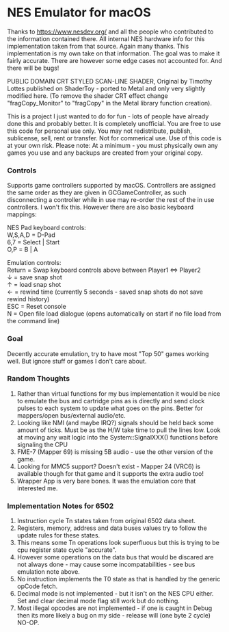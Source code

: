 # NES Emulator for macOS

Thanks to https://www.nesdev.org/ and all the people who contributed to the information contained there.  All internal NES hardware info for this implementation taken from that source.  Again many thanks.  This implementation is my own take on that information.  The goal was to make it fairly accurate.  There are however some edge cases not accounted for. And there will be bugs!

PUBLIC DOMAIN CRT STYLED SCAN-LINE SHADER, Original by Timothy Lottes published on ShaderToy - ported to Metal and only very slightly modified here. (To remove the shader CRT effect change "fragCopy_Monitor" to "fragCopy" in the Metal library function creation).

This is a project I just wanted to do for fun - lots of people have already done this and probably better.  It is completely unofficial.  You are free to use this code for personal use only.  You may not redistribute, publish, sublicense, sell, rent or transfer.  Not for commerical use.  Use of this code is at your own risk.  Please note: At a minimum - you must physically own any games you use and any backups are created from your original copy.

### Controls

Supports game controllers supported by macOS.  Controllers are assigned the same order as they are given in GCGameController, as such disconnecting a controller while in use may re-order the rest of the in use controllers.  I won't fix this. However there are also basic keyboard mappings:

NES Pad keyboard controls:<br>
W,S,A,D = D-Pad<br>
6,7     = Select | Start<br>
O,P     = B | A<br>

Emulation controls:<br>
Return  = Swap keyboard controls above between Player1 <=> Player2<br>
&#8595; = save snap shot<br>
&#8593; = load snap shot<br>
&#8592; = rewind time (currently 5 seconds - saved snap shots do not save rewind history)<br>
ESC     = Reset console<br>
N       = Open file load dialogue (opens automatically on start if no file load from the command line)

### Goal

Decently accurate emulation, try to have most "Top 50" games working well.  But ignore stuff or games I don't care about.

### Random Thoughts

1) Rather than virtual functions for my bus implementation it would be nice to emulate the bus and cartridge pins as is directly and send clock pulses to each system to update what goes on the pins.  Better for mappers/open bus/external audio/etc.
2) Looking like NMI (and maybe IRQ?) signals should be held back some amount of ticks.  Must be as the H/W take time to pull the lines low.  Look at moving any wait logic into the System::SignalXXX() functiions before signaling the CPU
3) FME-7 (Mapper 69) is missing 5B audio - use the other version of the game.
4) Looking for MMC5 support? Doesn't exist - Mapper 24 (VRC6) is available though for that game and it supports the extra audio too!
5) Wrapper App is very bare bones.  It was the emulation core that interested me.

### Implementation Notes for 6502

1) Instruction cycle Tn states taken from original 6502 data sheet.
2) Registers, memory, address and data buses values try to follow the update rules for these states.
3) This means some Tn operations look superfluous but this is trying to be cpu register state cycle "accurate".
4) However some operations on the data bus that would be discared are not always done - may cause some incompatabilities - see bus emulation note above.
5) No instruction implements the T0 state as that is handled by the generic opCode fetch.
6) Decimal mode is not implemented - but it isn't on the NES CPU either.  Set and clear decimal mode flag still work but do nothing.
7) Most illegal opcodes are not implemented - if one is caught in Debug then its more likely a bug on my side - release will (one byte 2 cycle) NO-OP.
